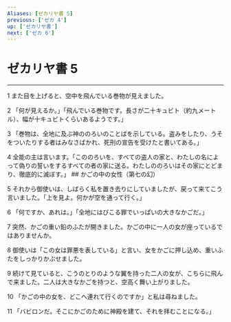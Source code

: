 ```yaml
---
Aliases: [ゼカリヤ書 5]
previous: ['ゼカ 4']
up: ['ゼカリヤ書']
next: ['ゼカ 6']
---
```

# ゼカリヤ書 5

***




1 
また目を上げると、空中を飛んでいる巻物が見えました。 



2 
「何が見えるか。」「飛んでいる巻物です。長さが二十キュビト（約九メートル）、幅が十キュビトくらいあるようです。」 



3 
「巻物は、全地に及ぶ神ののろいのことばを示している。盗みをしたり、うそをついたりする者はみなさばかれ、死刑の宣告を受けたと書いてある。」 



4 
全能の主は言います。「こののろいを、すべての盗人の家と、わたしの名によって偽りの誓いをするすべての者の家に送る。わたしののろいはその家にとどまり、徹底的に滅ぼす。」 ## かごの中の女性（第七の幻） 



5 
それから御使いは、しばらく私を置き去りにしていましたが、戻って来てこう言いました。「上を見よ。何かが空を通って行く。」 



6 
「何ですか、あれは。」「全地にはびこる罪でいっぱいの大きなかごだ。」 



7 
突然、かごの重い鉛のふたが開きました。かごの中に一人の女が座っているではありませんか。 



8 
御使いは「この女は罪悪を表している」と言い、女をかごに押し込め、重いふたをしっかりかぶせました。 



9 
続けて見ていると、こうのとりのような翼を持った二人の女が、こちらに飛んで来ました。二人は大きなかごを持つと、空高く舞い上がりました。 



10 
「かごの中の女を、どこへ連れて行くのですか」と私は尋ねました。 



11 
「バビロンだ。そこにかごのために神殿を建て、それを拝むことになる。」

